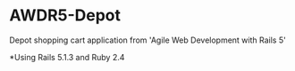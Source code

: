 # AWDR5-Depot

Depot shopping cart application from 'Agile Web Development with Rails 5'

*Using Rails 5.1.3 and Ruby 2.4
